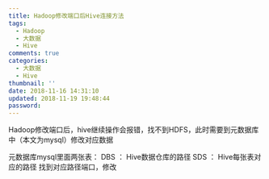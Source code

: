 ```yaml
---
title: Hadoop修改端口后Hive连接方法
tags:
  - Hadoop
  - 大数据
  - Hive
comments: true
categories:
  - 大数据
  - Hive
thumbnail: ''
date: 2018-11-16 14:31:10
updated: 2018-11-19 19:48:44
password:
---
```

Hadoop修改端口后，hive继续操作会报错，找不到HDFS，此时需要到元数据库中（本文为mysql）修改对应数据
<!-- more -->
元数据库mysql里面两张表：
DBS ： Hive数据仓库的路径
SDS ： Hive每张表对应的路径
找到对应路径端口，修改